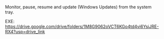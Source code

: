 Monitor, pause, resume and update (Windows Updates) from the system tray.

EXE: https://drive.google.com/drive/folders/1M8G9062oVCT6KGo4td4vi6YsiJRE-RX4?usp=drive_link
